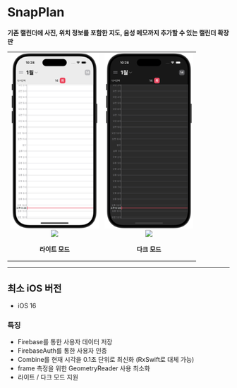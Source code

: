 # SnapPlan

**기존 캘린더에 사진, 위치 정보를 포함한 지도, 음성 메모까지 추가할 수 있는 캘린더 확장판**

<table>
  <tr>
    <td align="center" width="200px">
      <img src="./Preview/main_light.png" width="200px">
      <img src="./Preview/main_light_expand.png>" width="200px">
      <p><strong>라이트 모드</strong></p>
    </td>
    <td align="center" width="200px">
      <img src="./Preview/main_dark.png" width="200px">
      <img src="./Preview/main_dark_expand.png>" width="200px">
      <p><strong>다크 모드</strong></p>
    </td>
  </tr>
</table>

----

## 최소 iOS 버전
- iOS 16

### 특징
- Firebase를 통한 사용자 데이터 저장
- FirebaseAuth를 통한 사용자 인증
- Combine를 현재 시각을 0.1초 단위로 최신화 (RxSwift로 대체 가능)
- frame 측정을 위한 GeometryReader 사용 최소화
- 라이트 / 다크 모드 지원
